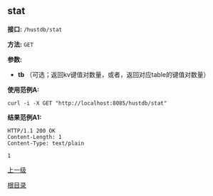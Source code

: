 ## stat ##

**接口:** `/hustdb/stat`

**方法:** `GET`

**参数:** 

*  **tb** （可选；返回kv键值对数量，或者，返回对应table的键值对数量）  

**使用范例A:**

    curl -i -X GET "http://localhost:8085/hustdb/stat"

**结果范例A1:**

	HTTP/1.1 200 OK
	Content-Length: 1
	Content-Type: text/plain

	1

[上一级](../hustdb.md)

[根目录](../../../index.md)